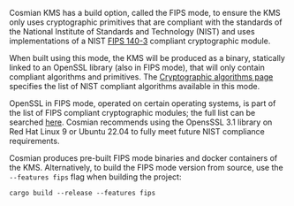 Cosmian KMS has a build option, called the FIPS mode, to ensure the KMS only uses cryptographic primitives that are
compliant with the standards of the National Institute of Standards and Technology (NIST) and uses implementations of a
NIST [FIPS 140-3](https://csrc.nist.gov/pubs/fips/140-3/final) compliant cryptographic module.

When built using this mode, the KMS will be produced as a binary, statically linked to an OpenSSL library (also in FIPS
mode), that will only contain compliant algorithms and primitives. The [Cryptographic algorithms page](./algorithms.md)
specifies the list of NIST compliant algorithms available in this mode.

OpenSSL in FIPS mode, operated on certain operating systems, is part of the list of FIPS compliant cryptographic
modules; the full list can be
searched [here](https://csrc.nist.gov/projects/cryptographic-module-validation-program/validated-modules/search).
Cosmian recommends using the OpensSSL 3.1 library on Red Hat Linux 9 or Ubuntu 22.04 to fully meet future NIST
compliance requirements.

Cosmian produces pre-built FIPS mode binaries and docker containers of the KMS.
Alternatively, to build the FIPS mode version from source, use the `--features fips` flag when building the project:

```shell
cargo build --release --features fips
```

